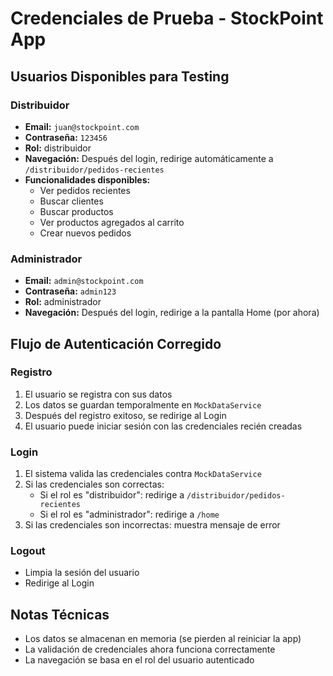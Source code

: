 # Credenciales de Prueba - StockPoint App

## Usuarios Disponibles para Testing

### Distribuidor
- **Email:** `juan@stockpoint.com`
- **Contraseña:** `123456`
- **Rol:** distribuidor
- **Navegación:** Después del login, redirige automáticamente a `/distribuidor/pedidos-recientes`
- **Funcionalidades disponibles:**
  - Ver pedidos recientes
  - Buscar clientes
  - Buscar productos
  - Ver productos agregados al carrito
  - Crear nuevos pedidos

### Administrador
- **Email:** `admin@stockpoint.com`
- **Contraseña:** `admin123`
- **Rol:** administrador
- **Navegación:** Después del login, redirige a la pantalla Home (por ahora)

## Flujo de Autenticación Corregido

### Registro
1. El usuario se registra con sus datos
2. Los datos se guardan temporalmente en `MockDataService`
3. Después del registro exitoso, se redirige al Login
4. El usuario puede iniciar sesión con las credenciales recién creadas

### Login
1. El sistema valida las credenciales contra `MockDataService`
2. Si las credenciales son correctas:
   - Si el rol es "distribuidor": redirige a `/distribuidor/pedidos-recientes`
   - Si el rol es "administrador": redirige a `/home`
3. Si las credenciales son incorrectas: muestra mensaje de error

### Logout
- Limpia la sesión del usuario
- Redirige al Login

## Notas Técnicas
- Los datos se almacenan en memoria (se pierden al reiniciar la app)
- La validación de credenciales ahora funciona correctamente
- La navegación se basa en el rol del usuario autenticado